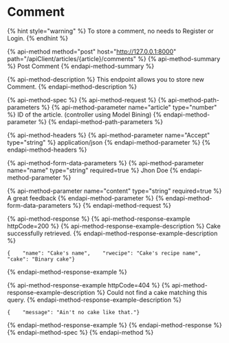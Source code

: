 # Comment

{% hint style="warning" %}
To store a comment, no needs to Register  or Login.
{% endhint %}

{% api-method method="post" host="http://127.0.0.1:8000" path="/apiClient/articles/{article}/comments" %}
{% api-method-summary %}
Post Comment
{% endapi-method-summary %}

{% api-method-description %}
This endpoint allows you to store new Comment.
{% endapi-method-description %}

{% api-method-spec %}
{% api-method-request %}
{% api-method-path-parameters %}
{% api-method-parameter name="article" type="number" %}
ID of the article. \(controller using Model Bining\)
{% endapi-method-parameter %}
{% endapi-method-path-parameters %}

{% api-method-headers %}
{% api-method-parameter name="Accept" type="string" %}
application/json
{% endapi-method-parameter %}
{% endapi-method-headers %}

{% api-method-form-data-parameters %}
{% api-method-parameter name="name" type="string" required=true %}
Jhon Doe
{% endapi-method-parameter %}

{% api-method-parameter name="content" type="string" required=true %}
A great feedback
{% endapi-method-parameter %}
{% endapi-method-form-data-parameters %}
{% endapi-method-request %}

{% api-method-response %}
{% api-method-response-example httpCode=200 %}
{% api-method-response-example-description %}
Cake successfully retrieved.
{% endapi-method-response-example-description %}

```
{    "name": "Cake's name",    "rwecipe": "Cake's recipe name",    "cake": "Binary cake"}
```
{% endapi-method-response-example %}

{% api-method-response-example httpCode=404 %}
{% api-method-response-example-description %}
Could not find a cake matching this query.
{% endapi-method-response-example-description %}

```
{    "message": "Ain't no cake like that."}
```
{% endapi-method-response-example %}
{% endapi-method-response %}
{% endapi-method-spec %}
{% endapi-method %}



